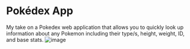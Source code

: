 # Pokédex App
My take on a Pokedex web application that allows you to quickly look up information about any Pokemon including their type/s, height, weight, ID, and base stats.
![image](https://github.com/SimeonTu/pokedex-app/assets/45809363/a5a775f7-696f-412e-8f1d-25b6eb2e5bd0)
